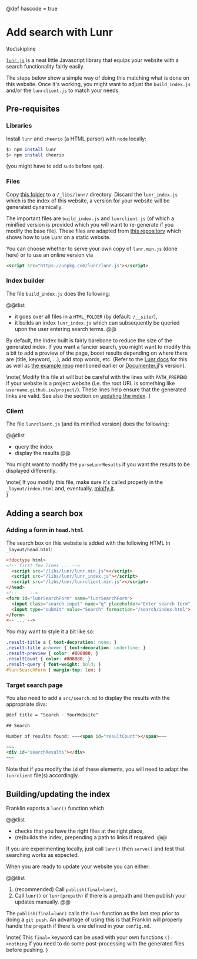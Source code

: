 @def hascode = true

# Add search with Lunr

\toc\skipline

[`lunr.js`](https://lunrjs.com/) is a neat little Javascript library that equips your website with a search functionality fairly easily.

The steps below show a simple way of doing this matching what is done on this website.
Once it's working, you might want to adjust the `build_index.js` and/or the `lunrclient.js` to match your needs.

## Pre-requisites

### Libraries

Install `lunr` and `cheerio` (a HTML parser) with `node` locally:

```bash
$> npm install lunr
$> npm install cheerio
```

(you might have to add `sudo` before `npm`).

### Files

Copy [this folder](https://github.com/tlienart/Franklin.jl/tree/master/docs/_libs/lunr) to a `/_libs/lunr/` directory.
Discard the `lunr_index.js` which is the index of this website, a version for your website will be generated dynamically.

The important files are `build_index.js` and `lunrclient.js` (of which a minified version is provided which you will want to re-generate if you modify the base file).
These files are adapted from [this repository](https://github.com/BLE-LTER/Lunr-Index-and-Search-for-Static-Sites) which shows how to use Lunr on a static website.

You can choose whether to serve your own copy of `lunr.min.js` (done here) or to use an online version via

```html
<script src="https://unpkg.com/lunr/lunr.js"></script>
```


### Index builder

The file `build_index.js` does the following:

@@tlist
- it goes over all files in a `HTML_FOLDER` (by default: `/__site/`),
- it builds an index `lunr_index.js` which can subsequently be queried upon the user entering search terms.
@@

By default, the index built is fairly barebone to reduce the size of the generated index. If you want a fancier search, you might want to modify this a bit to add a preview of the page, boost results depending on where there are (title, keyword, ...), add stop words, etc. (Refer to the [Lunr docs](https://lunrjs.com/docs/index.html) for this as well as [the example repo](https://github.com/BLE-LTER/Lunr-Index-and-Search-for-Static-Sites) mentioned earlier or [Documenter.jl](https://github.com/JuliaDocs/Documenter.jl/blob/master/assets/html/search.js)'s version).

\note{
    Modify this file at will but be careful with the lines with `PATH_PREPEND` if your website is a project website (i.e. the root URL is something like `username.github.io/project/`). These lines help ensure that the generated links are valid. See also the section on [updating the index](#buildingupdating_the_index).
}

### Client

The file `lunrclient.js` (and its minified version) does the following:

@@tlist
- query the index
- display the results
@@

You might want to modify the `parseLunrResults` if you want the results to be displayed differently.

\note{
    If you modify this file, make sure it's called properly in the `_layout/index.html` and, eventually, [minify it](https://jscompress.com/).  
}

## Adding a search box

### Adding a form in `head.html`

The search box on this website is added with the following HTML in `_layout/head.html`:

```html
<!doctype html>
<!-- first few lines ... -->
  <script src="/libs/lunr/lunr.min.js"></script>
  <script src="/libs/lunr/lunr_index.js"></script>
  <script src="/libs/lunr/lunrclient.min.js"></script>
</head>
<!-- ... -->
<form id="lunrSearchForm" name="lunrSearchForm">
  <input class="search-input" name="q" placeholder="Enter search term" type="text">
  <input type="submit" value="Search" formaction="/search/index.html">
</form>
<-- ... -->
```

You may want to style it a bit like so:

```css
.result-title a { text-decoration: none; }
.result-title a:hover { text-decoration: underline; }
.result-preview { color: #808080; }
.resultCount { color: #808080; }
.result-query { font-weight: bold; }
#lunrSearchForm { margin-top: 1em; }
```

### Target search page

You also need to add a `src/search.md` to display the results with the appropriate divs:

```html
@def title = "Search ⋅ YourWebsite"

## Search

Number of results found: ~~~<span id="resultCount"></span>~~~

~~~
<div id="searchResults"></div>
~~~
```

Note that if you modify the `id` of these elements, you will need to adapt the `lunrclient` file(s) accordingly.

## Building/updating the index

Franklin exports a `lunr()` function which

@@tlist
- checks that you have the right files at the right place,
- (re)builds the index, prepending a path to links if required.
@@

If you are experimenting locally, just call `lunr()` then `serve()` and test that searching works as expected.

When you are ready to update your website you  can either:

@@tlist
1. (recommended) Call `publish(final=lunr)`,
1. Call `lunr()` or `lunr(prepath)` if there is a prepath and then publish your updates manually.
@@

The `publish(final=lunr)` calls the `lunr` function as the last step prior to doing a `git push`.
An advantage of using this is that Franklin will properly handle the `prepath` if there is one defined in your `config.md`.

\note{
  This `final=` keyword can be used with your own functions `()->nothing` if you need to do some post-processing with the generated files before pushing.
}
